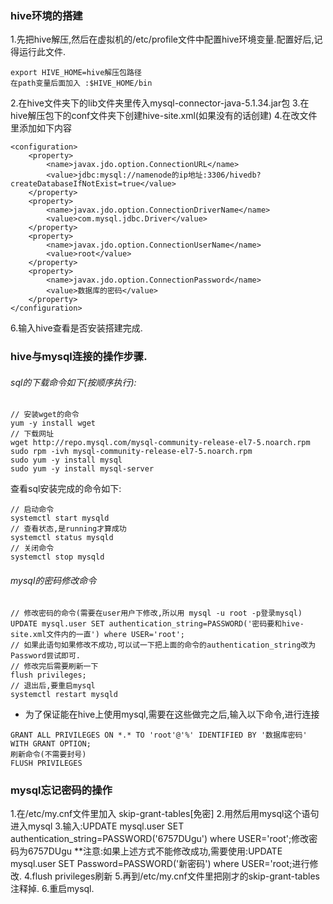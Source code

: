 ﻿### hive环境的搭建
1.先把hive解压,然后在虚拟机的/etc/profile文件中配置hive环境变量.配置好后,记得运行此文件.

```
export HIVE_HOME=hive解压包路径
在path变量后面加入 :$HIVE_HOME/bin
```

2.在hive文件夹下的lib文件夹里传入mysql-connector-java-5.1.34.jar包
3.在hive解压包下的conf文件夹下创建hive-site.xml(如果没有的话创建)
4.在改文件里添加如下内容
```
<configuration>
	<property>
		<name>javax.jdo.option.ConnectionURL</name>
		<value>jdbc:mysql://namenode的ip地址:3306/hivedb?createDatabaseIfNotExist=true</value>
	</property>
	<property>
		<name>javax.jdo.option.ConnectionDriverName</name>
		<value>com.mysql.jdbc.Driver</value>
	</property>
	<property>
		<name>javax.jdo.option.ConnectionUserName</name>
		<value>root</value>
	</property>
	<property>
		<name>javax.jdo.option.ConnectionPassword</name>
		<value>数据库的密码</value>
	</property>
</configuration>
```

6.输入hive查看是否安装搭建完成.

### hive与mysql连接的操作步骤.
###### sql的下载命令如下(按顺序执行):
```
// 安装wget的命令
yum -y install wget
// 下载网址
wget http://repo.mysql.com/mysql-community-release-el7-5.noarch.rpm
sudo rpm -ivh mysql-community-release-el7-5.noarch.rpm
sudo yum -y install mysql
sudo yum -y install mysql-server
```

查看sql安装完成的命令如下:
```
// 启动命令
systemctl start mysqld
// 查看状态,是running才算成功
systemctl status mysqld
// 关闭命令
systemctl stop mysqld
```

###### mysql的密码修改命令
```
// 修改密码的命令(需要在user用户下修改,所以用 mysql -u root -p登录mysql)
UPDATE mysql.user SET authentication_string=PASSWORD('密码要和hive-site.xml文件内的一直') where USER='root';
// 如果此语句如果修改不成功,可以试一下把上面的命令的authentication_string改为Password尝试即可.
// 修改完后需要刷新一下
flush privileges;
// 退出后,要重启mysql
systemctl restart mysqld
```

- 为了保证能在hive上使用mysql,需要在这些做完之后,输入以下命令,进行连接
```
GRANT ALL PRIVILEGES ON *.* TO 'root'@'%' IDENTIFIED BY '数据库密码' WITH GRANT OPTION;
刷新命令(不需要封号)
FLUSH PRIVILEGES
```

### mysql忘记密码的操作
1.在/etc/my.cnf文件里加入
skip-grant-tables[免密]
2.用然后用mysql这个语句进入mysql
3.输入:UPDATE mysql.user SET authentication_string=PASSWORD('6757DUgu') where USER='root';修改密码为6757DUgu
**注意:如果上述方式不能修改成功,需要使用:UPDATE mysql.user SET Password=PASSWORD('新密码') where USER='root;进行修改.
4.flush privileges刷新
5.再到/etc/my.cnf文件里把刚才的skip-grant-tables注释掉.
6.重启mysql.
